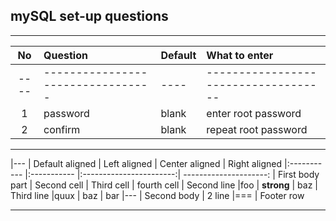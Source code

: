 ## mySQL set-up questions
-----------------------------



| No | Question | Default | What to enter |
| :---: | :------------------------------------ | :--- | :--- |
|----|---------------------------------|----|------------------------------------|
| 1 | password | blank | enter root password |
| 2 | confirm | blank | repeat root password |




-----------------


|---
| Default aligned | Left aligned | Center aligned | Right aligned
|:----------- |:----------- |:-----------------------:| ---------------------:
| First body part | Second cell | Third cell | fourth cell
| Second line |foo | **strong** | baz
| Third line |quux | baz | bar
|---
| Second body
| 2 line
|===
| Footer row


-----------------------------------
